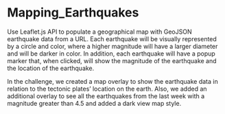 # Mapping_Earthquakes

Use Leaflet.js API to populate a geographical map with GeoJSON earthquake data from a URL. Each earthquake will be visually represented by a circle and color, where a higher magnitude will have a larger diameter and will be darker in color. In addition, each earthquake will have a popup marker that, when clicked, will show the magnitude of the earthquake and the location of the earthquake.

In the challenge, we created a map overlay to show the earthquake data in relation to the tectonic plates’ location on the earth. Also, we added an additional overlay to see all the earthquakes from the last week with a magnitude greater than 4.5 and added a dark view map style. 
